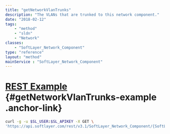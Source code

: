 ```yaml
---
title: "getNetworkVlanTrunks"
description: "The VLANs that are trunked to this network component."
date: "2018-02-12"
tags:
    - "method"
    - "sldn"
    - "Network"
classes:
    - "SoftLayer_Network_Component"
type: "reference"
layout: "method"
mainService : "SoftLayer_Network_Component"
---
```


# [REST Example](#getNetworkVlanTrunks-example) <a href="/article/rest/"><i class="fas fa-question"></i></a> {#getNetworkVlanTrunks-example .anchor-link} 
```bash
curl -g -u $SL_USER:$SL_APIKEY -X GET \
'https://api.softlayer.com/rest/v3.1/SoftLayer_Network_Component/{SoftLayer_Network_ComponentID}/getNetworkVlanTrunks'
```
